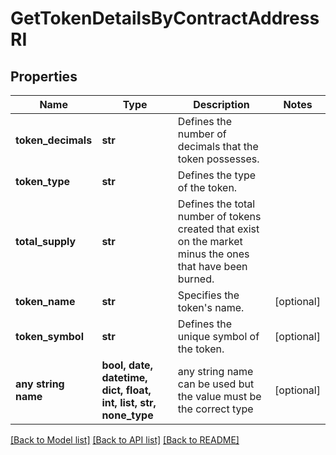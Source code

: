 # GetTokenDetailsByContractAddressRI


## Properties
Name | Type | Description | Notes
------------ | ------------- | ------------- | -------------
**token_decimals** | **str** | Defines the number of decimals that the token possesses. | 
**token_type** | **str** | Defines the type of the token. | 
**total_supply** | **str** | Defines the total number of tokens created that exist on the market minus the ones that have been burned. | 
**token_name** | **str** | Specifies the token&#39;s name. | [optional] 
**token_symbol** | **str** | Defines the unique symbol of the token. | [optional] 
**any string name** | **bool, date, datetime, dict, float, int, list, str, none_type** | any string name can be used but the value must be the correct type | [optional]

[[Back to Model list]](../README.md#documentation-for-models) [[Back to API list]](../README.md#documentation-for-api-endpoints) [[Back to README]](../README.md)



